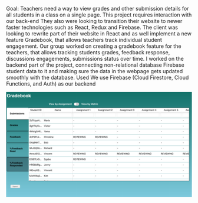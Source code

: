 
Goal: Teachers need a way to view grades and other submission details for all students in a class on a single page. This project requires interaction with our back-end They also were looking to transition their website to newer faster technologies such as React, Redux and Firebase. The client was looking to rewrite part of their website in React and as well implement a new feature Gradebook, that allows teachers track individual student engagement. Our group worked on creating a gradebook feature for the teachers, that allows tracking students grades, feedback response, discussions engagements,  submissions status over time. I worked on the backend part of the project, connecting non-relational database Firebase student data to it and making sure the data in the webpage gets updated smoothly with the database. Used We use Firebase (Cloud Firestore, Cloud Functions, and Auth) as our backend

![Floop Gradebook View By Student](https://github.com/isherep/floop-2-gradebook/blob/feedback-iryna/src/img/Screen%20Shot%202019-06-07%20at%2010.17.49%20PM%20(1).png)
